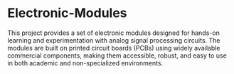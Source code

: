 # Electronic-Modules
This project provides a set of electronic modules designed for hands-on learning and experimentation with analog signal processing circuits. The modules are built on printed circuit boards (PCBs) using widely available commercial components, making them accessible, robust, and easy to use in both academic and non-specialized environments.

